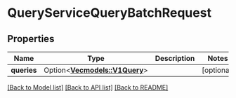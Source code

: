 # QueryServiceQueryBatchRequest

## Properties

Name | Type | Description | Notes
------------ | ------------- | ------------- | -------------
**queries** | Option<[**Vec<models::V1Query>**](v1Query.md)> |  | [optional]

[[Back to Model list]](../README.md#documentation-for-models) [[Back to API list]](../README.md#documentation-for-api-endpoints) [[Back to README]](../README.md)


